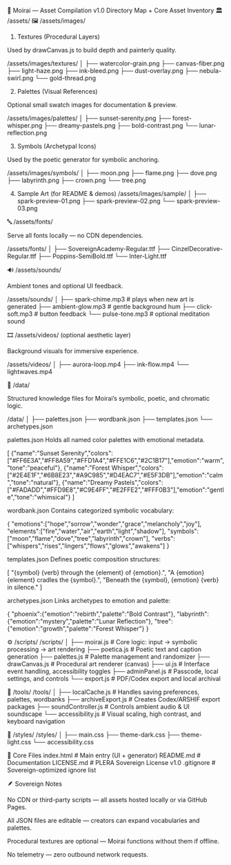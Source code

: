🌌 Moirai — Asset Compilation v1.0
Directory Map + Core Asset Inventory
🏛️ /assets/
🖼️ /assets/images/
1. Textures (Procedural Layers)

Used by drawCanvas.js to build depth and painterly quality.

/assets/images/textures/
│
├── watercolor-grain.png
├── canvas-fiber.png
├── light-haze.png
├── ink-bleed.png
├── dust-overlay.png
├── nebula-swirl.png
└── gold-thread.png

2. Palettes (Visual References)

Optional small swatch images for documentation & preview.

/assets/images/palettes/
│
├── sunset-serenity.png
├── forest-whisper.png
├── dreamy-pastels.png
├── bold-contrast.png
└── lunar-reflection.png

3. Symbols (Archetypal Icons)

Used by the poetic generator for symbolic anchoring.

/assets/images/symbols/
│
├── moon.png
├── flame.png
├── dove.png
├── labyrinth.png
├── crown.png
└── tree.png

4. Sample Art (for README & demos)
/assets/images/sample/
│
├── spark-preview-01.png
├── spark-preview-02.png
└── spark-preview-03.png

🔤 /assets/fonts/

Serve all fonts locally — no CDN dependencies.

/assets/fonts/
│
├── SovereignAcademy-Regular.ttf
├── CinzelDecorative-Regular.ttf
├── Poppins-SemiBold.ttf
└── Inter-Light.ttf

🔊 /assets/sounds/

Ambient tones and optional UI feedback.

/assets/sounds/
│
├── spark-chime.mp3          # plays when new art is generated
├── ambient-glow.mp3         # gentle background hum
├── click-soft.mp3           # button feedback
└── pulse-tone.mp3           # optional meditation sound

🎞️ /assets/videos/ (optional aesthetic layer)

Background visuals for immersive experience.

/assets/videos/
│
├── aurora-loop.mp4
├── ink-flow.mp4
└── lightwaves.mp4

📜 /data/

Structured knowledge files for Moirai’s symbolic, poetic, and chromatic logic.

/data/
│
├── palettes.json
├── wordbank.json
├── templates.json
└── archetypes.json


palettes.json
Holds all named color palettes with emotional metadata.

[
  {"name":"Sunset Serenity","colors":["#FF6E3A","#FF8A59","#FFD1A4","#FFE1C6","#2C1B17"],"emotion":"warm","tone":"peaceful"},
  {"name":"Forest Whisper","colors":["#2E4E1F","#6B8E23","#A9C985","#D4EAC7","#E5F3DB"],"emotion":"calm","tone":"natural"},
  {"name":"Dreamy Pastels","colors":["#FADADD","#FFD9E8","#C9E4FF","#E2FFE2","#FFF0B3"],"emotion":"gentle","tone":"whimsical"}
]


wordbank.json
Contains categorized symbolic vocabulary:

{
  "emotions":["hope","sorrow","wonder","grace","melancholy","joy"],
  "elements":["fire","water","air","earth","light","shadow"],
  "symbols":["moon","flame","dove","tree","labyrinth","crown"],
  "verbs":["whispers","rises","lingers","flows","glows","awakens"]
}


templates.json
Defines poetic composition structures:

[
  "{symbol} {verb} through the {element} of {emotion}.",
  "A {emotion} {element} cradles the {symbol}.",
  "Beneath the {symbol}, {emotion} {verb} in silence."
]


archetypes.json
Links archetypes to emotion and palette:

{
  "phoenix":{"emotion":"rebirth","palette":"Bold Contrast"},
  "labyrinth":{"emotion":"mystery","palette":"Lunar Reflection"},
  "tree":{"emotion":"growth","palette":"Forest Whisper"}
}

⚙️ /scripts/
/scripts/
│
├── moirai.js          # Core logic: input → symbolic processing → art rendering
├── poetica.js         # Poetic text and caption generation
├── palettes.js        # Palette management and randomizer
├── drawCanvas.js      # Procedural art renderer (canvas)
├── ui.js              # Interface event handling, accessibility toggles
├── adminPanel.js      # Passcode, local settings, and controls
└── export.js          # PDF/Codex export and local archival

🧩 /tools/
/tools/
│
├── localCache.js      # Handles saving preferences, palettes, wordbanks
├── archiveExport.js   # Creates Codex/ARSHIF export packages
├── soundController.js # Controls ambient audio & UI soundscape
└── accessibility.js   # Visual scaling, high contrast, and keyboard navigation

📘 /styles/
/styles/
│
├── main.css
├── theme-dark.css
├── theme-light.css
└── accessibility.css

🧭 Core Files
index.html          # Main entry (UI + generator)
README.md           # Documentation
LICENSE.md          # PLERA Sovereign License v1.0
.gitignore          # Sovereign-optimized ignore list

🪶 Sovereign Notes

No CDN or third-party scripts — all assets hosted locally or via GitHub Pages.

All JSON files are editable — creators can expand vocabularies and palettes.

Procedural textures are optional — Moirai functions without them if offline.

No telemetry — zero outbound network requests.
